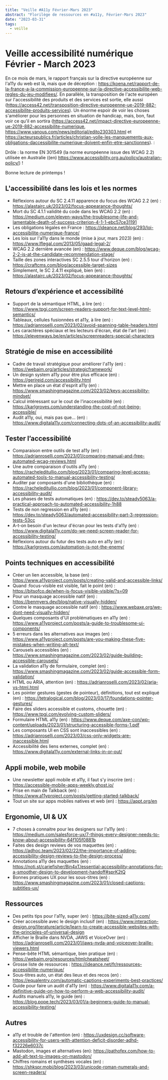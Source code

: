 ```yaml
---
title: "Veille #A11y Février-Mars 2023"
abstract: "Florilège de ressources en #a11y, Février-Mars 2023"
date: "2023-03-31"
tags:
  - veille
---
```

# Veille accessibilité numérique Février - March 2023

En ce mois de mars, le rapport français sur la directive européenne sur l'a11y du web est là, mais que de déception : https://koena.net/rapport-de-la-france-a-la-commission-europeenne-sur-la-directive-accessibilite-web-regles-du-jeu-modifiees/. En parallèle, la transposition de l'acte européen sur l'accessibilité des produits et des services est sortie, elle aussi (https://access42.net/transposition-directive-europeenne-ue-2019-882-accessibilite-produits-services). Un énorme espoir de voir les choses s'améliorer pour les personnes en situation de handicap, mais, bon, faut voir ce qu'il en sortira (https://access42.net/impact-directive-europeenne-ue-2019-882-accessibilite-numerique, https://www.yanous.com/news/editorial/edito230303.html et 
https://acteurspublics.fr/articles/christian-volle-les-manquements-aux-obligations-daccessibilite-numerique-doivent-enfin-etre-sanctionnes). :

Drôle : la norme EN 301549 (la norme européenne issue des WCAG 2.2) utilisée en Australie ((en) https://www.accessibility.org.au/policy/australian-policy/) !

Bonne lecture de printemps !



## L'accessibilité dans les lois et les normes 
- Réflexions autour du SC 2.4.11 apparence du focus des WCAG 2.2 (en) : https://alastairc.uk/2023/02/focus-appearance-thoughts/
-	Mort du SC 4.1.1 validité du code dans les WCAG 2.2 (en) : https://medium.com/eleven-ways/the-troublesome-life-and-lamentable-death-of-success-criterion-4-1-1-ebc57ce31191
- Les obligations légales en France : https://ideance.net/blog/293/loi-accessibilite-numerique-france/
- Les lois sur l'a11y dans le monde (mise à jour, mars 2023) (en) : https://www.lflegal.com/2013/05/gaad-legal-2/
- WCAG 2.2 dernière avancée (en) : https://www.deque.com/blog/wcag-2-2-is-at-the-candidate-recommendation-stage/
- Taille des zones interactives SC 2.5.5 tour d'horizon (en) : https://craftcms.com/blog/accessible-target-sizes
- Simplement, le SC 2.4.11 expliqué, bien (en) : https://alastairc.uk/2023/02/focus-appearance-thoughts/
## Retours d’expérience et accessibilité
-	Support de la sémantique HTML, à lire (en) : https://www.tpgi.com/screen-readers-support-for-text-level-html-semantics/
- Tableaux, cellules fusionnées et a11y, à lire (en) : https://adrianroselli.com/2023/02/avoid-spanning-table-headers.html
- Les caractères spéciaux et les lecteurs d'écran, état de l'art (en) : https://elevenways.be/en/articles/screenreaders-special-characters
## Stratégie de mise en accessibilité 
-	Cadre de travail stratégique pour améliorer l'a11y (en) : https://webaim.org/articles/strategicframework/
- Un design system a11y pour être plus efficace (en) : https://gerireid.com/accessibility.html
- Mettre en place un état d'esprit a11y (en) : https://www.smashingmagazine.com/2023/02/keys-accessibility-mindset/
- Calcul intéressant sur le cout de l'inaccessibilité (en) : https://karlgroves.com/understanding-the-cost-of-not-being-accessible/
- Audit a11y, oui, mais pas que... (en) : https://www.digitala11y.com/connecting-dots-of-an-accessibility-audit/
## Tester l’accessibilité
-	Comparaison entre outils de test a11y (en) : https://adrianroselli.com/2023/01/comparing-manual-and-free-automated-wcag-reviews.html
- Une autre comparaison d'outils a11y (en) : https://racheleditullio.com/blog/2023/01/comparing-level-access-automated-tools-to-manual-accessibility-testing/
- Auditer par composants d'une bibliothèque (en) : https://racheleditullio.com/blog/2023/01/component-library-accessibility-audit/
- Les phases de tests automatiques (en) : https://dev.to/steady5063/a-practical-approach-to-automated-accessibility-1h88
- Tests de non regression en a11y (en) : https://dev.to/steady5063/automated-accessibility-part-3-regression-tests-53cc
- A-t-on besoin d'un lecteur d'écran pour les tests d'a11y (en) : https://www.digitala11y.com/do-we-need-screen-reader-for-accessibility-testing/
- Réflexions autour du futur des tests auto en a11y (en) : https://karlgroves.com/automation-is-not-the-enemy/
## Points techniques en accessibilité
-	Créer un lien accessible, la base (en) : https://www.a11yproject.com/posts/creating-valid-and-accessible-links/
- Quand :focus-visible est visible, fait le point (en) : https://bitsofco.de/when-is-focus-visible-visible/?s=09
- Pour un masquage accessible natif (en) : https://benmyers.dev/blog/native-visually-hidden/
- Contre le masquage accessible natif (en) : https://www.webaxe.org/we-dont-need-visually-hidden/
- Quelques composants d'UI problématiques en a11y (en) : https://www.a11yproject.com/posts/a-guide-to-troublesome-ui-components/
- 5 erreurs dans les alternatives aux images (en) : https://www.a11yproject.com/posts/are-you-making-these-five-mistakes-when-writing-alt-text/
- Carousels accessibles (en) : https://www.smashingmagazine.com/2023/02/guide-building-accessible-carousels/
- La validation a11y de formulaire, complet (en) : https://www.smashingmagazine.com/2023/02/guide-accessible-form-validation/
- HTML ou ARIA, attention (en) : https://adrianroselli.com/2023/02/aria-vs-html.html
- Les pointer gestures (gestes de pointeur), définitions, tout est expliqué (en) : https://tetralogical.com/blog/2023/03/17/foundations-pointer-gestures/
- Faire des sliders accessible et customs, chouette (en) : https://www.tpgi.com/evolving-custom-sliders/
- Formulaire HTML a11y (en) : https://www.deque.com/axe-con/wp-content/uploads/2023/01/structuring-accessible-forms-1.pdf
- Les composants UI en CSS sont inaccessibles (en) : https://adrianroselli.com/2023/03/css-only-widgets-are-inaccessible.html
- Accessibilité des liens externes, complet (en) : https://www.digitala11y.com/external-links-in-or-out/

 ## Appli mobile, web mobile
-	Une newsletter appli mobile et a11y, il faut s'y inscrire (en) : https://accessible-mobile-apps-weekly.ghost.io/
- Prise en main de Talkback (en) : https://www.a11yproject.com/posts/getting-started-talkback/
- Tout un site sur apps mobiles natives et web (en) : https://appt.org/en
## Ergonomie, UI & UX
-	7 choses à connaitre pour les designers sur l'a11y (en) : https://medium.com/salesforce-ux/7-things-every-designer-needs-to-know-about-accessibility-64f105f0881b
- Faites des design reviews de vos maquettes (en) : https://adhoc.team/2023/02/22/the-importance-of-adding-accessibility-design-reviews-to-the-design-process/
- Annotations a11y des maquettes (en) : https://noti.st/cariefisher/Bin4xT/essential-accessibility-annotations-for-a-smoother-design-to-development-handoff#sprK2tQ
- Bonnes pratiques UX pour les sous-titres (en) : https://www.smashingmagazine.com/2023/01/closed-captions-subtitles-ux/
## Ressources
- Des petits tips pour l'a11y, super (en) : https://bite-sized-a11y.com/
- Créer accessible avec le design inclusif (en) : https://www.interaction-design.org/literature/article/learn-to-create-accessible-websites-with-the-principles-of-universal-design
- Afficher le Braille dans NVDA, JAWS et VoiceOver (en) : https://adrianroselli.com/2023/01/jaws-nvda-and-voiceover-braille-viewers.html 
- Pense-bête HTML sémantique, bien pratique (en) : https://webaim.org/resources/htmlcheatsheet/
- Grosse liste de ressources : https://ideance.net/fr/ressources-accessibilite-numerique/
- Sous-titres auto, un état des lieux et des recos (en) : https://equalentry.com/automatic-captions-experiments-best-practices/
- Guide pour faire un audit d'a11y (en) : https://www.digitala11y.com/a-definitive-guide-on-how-to-perform-a-web-accessibility-audit/
- Audits manuels a11y, le guide (en) : https://blog.pope.tech/2023/03/01/a-beginners-guide-to-manual-accessibility-testing/
## Autres
- a11y et trouble de l'attention (en) : https://uxdesign.cc/software-accessibility-for-users-with-attention-deficit-disorder-adhd-f32226e6037c
- Mastodon, images et alternatives (en): https://pathofex.com/how-to-add-alt-text-to-images-on-mastodon/
- Chiffres romains et synthèses vocales (en) : https://shkspr.mobi/blog/2023/03/unicode-roman-numerals-and-screen-readers/
